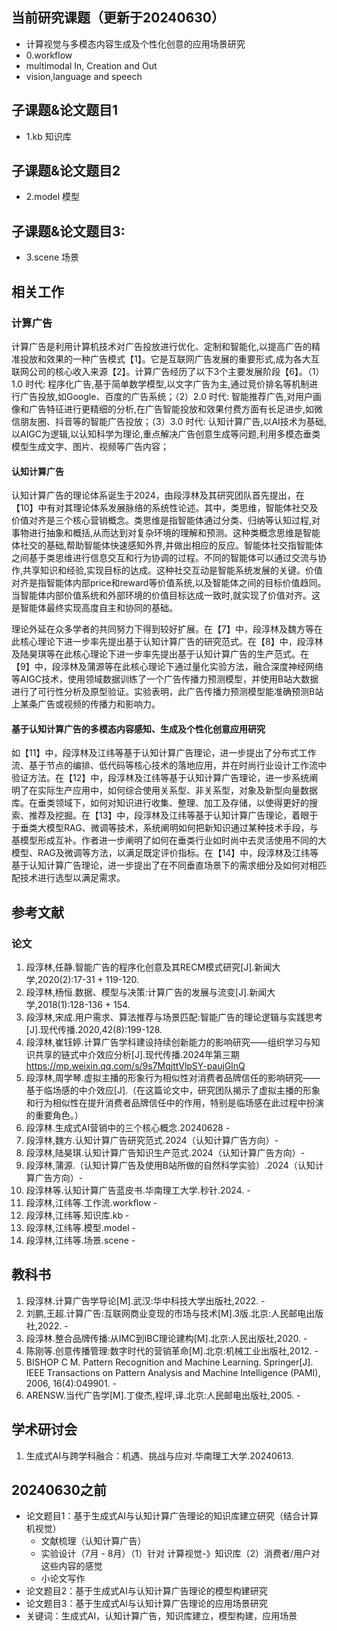 ## 当前研究课题（更新于20240630）
* 计算视觉与多模态内容生成及个性化创意的应用场景研究
* 0.workflow
* multimodal In, Creation and Out
* vision,language and speech

## 子课题&论文题目1
* 1.kb 知识库

## 子课题&论文题目2
* 2.model 模型

## 子课题&论文题目3:
* 3.scene 场景

## 相关工作
### 计算广告
计算广告是利用计算机技术对广告投放进行优化、定制和智能化,以提高广告的精准投放和效果的一种广告模式【1】。它是互联网广告发展的重要形式,成为各大互联网公司的核心收入来源【2】。计算广告经历了以下3个主要发展阶段【6】。（1）1.0 时代: 程序化广告,基于简单数学模型,以文字广告为主,通过竞价排名等机制进行广告投放,如Google、百度的广告系统；（2）2.0 时代: 智能推荐广告,对用户画像和广告特征进行更精细的分析,在广告智能投放和效果付费方面有长足进步,如微信朋友圈、抖音等的智能广告投放；（3）3.0 时代: 认知计算广告,以AI技术为基础,以AIGC为逻辑,以认知科学为理论,重点解决广告创意生成等问题,利用多模态垂类模型生成文字、图片、视频等广告内容；

#### 认知计算广告
认知计算广告的理论体系诞生于2024，由段淳林及其研究团队首先提出，在【10】中有对其理论体系发展脉络的系统性论述。其中，类思维，智能体社交及价值对齐是三个核心营销概念。类思维是指智能体通过分类、归纳等认知过程,对事物进行抽象和概括,从而达到对复杂环境的理解和预测。这种类概念思维是智能体社交的基础,帮助智能体快速感知外界,并做出相应的反应。智能体社交指智能体之间基于类思维进行信息交互和行为协调的过程。不同的智能体可以通过交流与协作,共享知识和经验,实现目标的达成。这种社交互动是智能系统发展的关键。价值对齐是指智能体内部price和reward等价值系统,以及智能体之间的目标价值趋同。当智能体内部价值系统和外部环境的价值目标达成一致时,就实现了价值对齐。这是智能体最终实现高度自主和协同的基础。

理论外延在众多学者的共同努力下得到较好扩展。在【7】中，段淳林及魏方等在此核心理论下进一步率先提出基于认知计算广告的研究范式。在【8】中，段淳林及陆昊琪等在此核心理论下进一步率先提出基于认知计算广告的生产范式。在【9】中，段淳林及蒲源等在此核心理论下通过量化实验方法，融合深度神经网络等AIGC技术，使用领域数据训练了一个广告传播力预测模型，并使用B站大数据进行了可行性分析及原型验证。实验表明，此广告传播力预测模型能准确预测B站上某条广告或视频的传播力和影响力。

#### 基于认知计算广告的多模态内容感知、生成及个性化创意应用研究
如【11】中，段淳林及江纬等基于认知计算广告理论，进一步提出了分布式工作流、基于节点的编排、低代码等核心技术的落地应用，并在时尚行业设计工作流中验证方法。在【12】中，段淳林及江纬等基于认知计算广告理论，进一步系统阐明了在实际生产应用中，如何综合使用关系型、非关系型，对象及新型向量数据库。在垂类领域下，如何对知识进行收集、整理、加工及存储，以使得更好的搜索、推荐及挖掘。在【13】中，段淳林及江纬等基于认知计算广告理论，着眼于于垂类大模型RAG、微调等技术，系统阐明如何把新知识通过某种技术手段，与基模型形成互补。作者进一步阐明了如何在垂类行业如时尚中去灵活使用不同的大模型、RAG及微调等方法，以满足既定评价指标。在【14】中，段淳林及江纬等基于认知计算广告理论，进一步提出了在不同垂直场景下的需求细分及如何对相匹配技术进行选型以满足需求。

## 参考文献
### 论文
1. 段淳林,任静.智能广告的程序化创意及其RECM模式研究[J].新闻大学,2020(2):17-31 + 119-120.
2. 段淳林,杨恒.数据、模型与决策:计算广告的发展与流变[J].新闻大学,2018(1):128-136 + 154.
3. 段淳林,宋成.用户需求、算法推荐与场景匹配:智能广告的理论逻辑与实践思考[J].现代传播.2020,42(8):199-128.
4. 段淳林,崔钰婷.计算广告学科建设持续创新能力的影响研究——组织学习与知识共享的链式中介效应分析[J].现代传播.2024年第三期 https://mp.weixin.qq.com/s/9s7MqjttVlpSY-paujGlnQ
5. 段淳林,周学琴.虚拟主播的形象行为相似性对消费者品牌信任的影响研究——基于临场感的中介效应[J].（在这篇论文中，研究团队揭示了虚拟主播的形象和行为相似性在提升消费者品牌信任中的作用，特别是临场感在此过程中扮演的重要角色。）
6. 段淳林.生成式AI营销中的三个核心概念.20240628 -
7. 段淳林,魏方.认知计算广告研究范式.2024（认知计算广告方向）-
8. 段淳林,陆昊琪.认知计算广告知识生产范式.2024（认知计算广告方向）-
9. 段淳林,蒲源.（认知计算广告及使用B站所做的自然科学实验）.2024（认知计算广告方向）-
10. 段淳林等.认知计算广告蓝皮书.华南理工大学.秒针.2024. -
11. 段淳林,江纬等.工作流.workflow -
12. 段淳林,江纬等.知识库.kb -
13. 段淳林,江纬等.模型.model -
14. 段淳林,江纬等.场景.scene -
## 教科书
1. 段淳林.计算广告学导论[M].武汉:华中科技大学出版社,2022. -
2. 刘鹏,王超.计算广告:互联网商业变现的市场与技术[M].3版.北京:人民邮电出版社,2022. -
3. 段淳林.整合品牌传播:从IMC到IBC理论建构[M].北京:人民出版社,2020. -
4. 陈刚等.创意传播管理:数字时代的营销革命[M].北京:机械工业出版社,2012. -
5. BISHOP C M. Pattern Recognition and Machine Learning. Springer[J]. IEEE Transactions on Pattern Analysis and Machine Intelligence (PAMI), 2006, 16(4):049901. -
6. ARENSW.当代广告学[M].丁俊杰,程坪,译.北京:人民邮电出版社,2005. -
## 学术研讨会
1. 生成式AI与跨学科融合：机遇、挑战与应对.华南理工大学.20240613.

## 20240630之前
* 论文题目1：基于生成式AI与认知计算广告理论的知识库建立研究（结合计算机视觉）
  * 文献梳理（认知计算广告）
  * 实验设计（7月 - 8月）（1）针对 计算视觉-》知识库（2）消费者/用户对这些内容的感觉
  * 小论文写作
* 论文题目2：基于生成式AI与认知计算广告理论的模型构建研究
* 论文题目3：基于生成式AI与认知计算广告理论的应用场景研究
* 关键词：生成式AI，认知计算广告，知识库建立，模型构建，应用场景